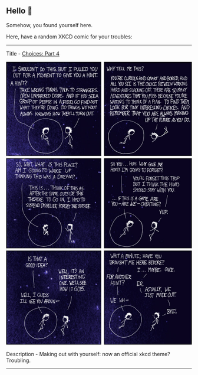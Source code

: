 ## Hello 👀

Somehow, you found yourself here.

Here, have a random XKCD comic for your troubles:

-----------------------------------

Title - [Choices: Part 4](https://xkcd.com/267)

![Choices: Part 4](./random_comic.png)

Description - Making out with yourself: now an official xkcd theme?  Troubling.

-----------------------------------